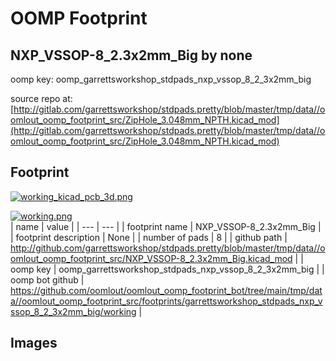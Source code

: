 # OOMP Footprint  
## NXP_VSSOP-8_2.3x2mm_Big  by none  
  
oomp key: oomp_garrettsworkshop_stdpads_nxp_vssop_8_2_3x2mm_big  
  
source repo at: [http://gitlab.com/garrettsworkshop/stdpads.pretty/blob/master/tmp/data//oomlout_oomp_footprint_src/ZipHole_3.048mm_NPTH.kicad_mod](http://gitlab.com/garrettsworkshop/stdpads.pretty/blob/master/tmp/data//oomlout_oomp_footprint_src/ZipHole_3.048mm_NPTH.kicad_mod)  
## Footprint  
  
[![working_kicad_pcb_3d.png](working_kicad_pcb_3d_600.png)](working_kicad_pcb_3d.png)  
  
[![working.png](working_600.png)](working.png)  
| name | value | 
| --- | --- | 
| footprint name | NXP_VSSOP-8_2.3x2mm_Big | 
| footprint description | None | 
| number of pads | 8 | 
| github path | http://github.com/garrettsworkshop/stdpads.pretty/blob/master/tmp/data//oomlout_oomp_footprint_src/NXP_VSSOP-8_2.3x2mm_Big.kicad_mod | 
| oomp key | oomp_garrettsworkshop_stdpads_nxp_vssop_8_2_3x2mm_big | 
| oomp bot github | https://github.com/oomlout/oomlout_oomp_footprint_bot/tree/main/tmp/data//oomlout_oomp_footprint_src/footprints/garrettsworkshop_stdpads_nxp_vssop_8_2_3x2mm_big/working | 
## Images  
